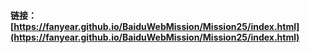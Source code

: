 #### 链接：[https://fanyear.github.io/BaiduWebMission/Mission25/index.html](https://fanyear.github.io/BaiduWebMission/Mission25/index.html)

